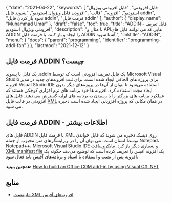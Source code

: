 {
  "date": "2021-04-22",
  "keywords": [
"فایل افزودنی",
"فایل افزودنی ویژوال استودیو",
"افزونه",
"قالب",
"افزودن فایل ویژوال استودیو",
"پسوند فایل addin",
"نحوه باز کردن فایل addin",
"فرمت فایل addin"
],
  "author": {
    "display_name": "Muhammad Umar"
},
  "draft": "false",
  "toc": true,
  "title": "ADDIN - فایل تعریف افزودنی ویژوال استودیو",
  "description": "با مثال و APIهایی که می توانند فایل های ADDIN را ایجاد و باز کنند، با فرمت فایل ADDIN آشنا شوید.",
  "linktitle": "ADDIN",
  "menu": {
    "docs": {
      "parent": "programming",
      "identifier": "programming-addi-fan"
}
},
  "lastmod": "2021-12-12"
}

## فرمت فایل ADDIN چیست؟

یک فایل با پسوند .addin یک فایل تعریف افزودنی است که توسط Microsoft Visual Studio برای پروژه های الحاقی ایجاد شده است. برای ثبت افزونه‌های جدید در مدیر افزونه Visual Studio IDE استفاده می‌شود تا بتوان از آن‌ها در پروژه‌های دیگر بدون ایجاد مجدد استفاده کرد. افزونه ها خود برنامه های نرم افزاری کوچکی هستند که عملکرد برنامه های بزرگتر را با رسیدن به برنامه های اولیه گسترش می دهند. فایل های افزودنی در قالب فایل [XML](/web/xml/) در همان مکانی که پروژه افزودنی ایجاد شده است ذخیره می شود.

## فرمت فایل ADDIN - اطلاعات بیشتر

فایل های ADDIN با فرمت فایل XML روی دیسک ذخیره می شوند که قابل خواندن توسط انسان است. می توان آن را در ویرایشگرهای متن محبوب از جمله Notepad، Notepad++، Microsoft Visual Studio IDE و بسیاری دیگر باز کرد. مایکروسافت [XML manifest file](https://learn.microsoft.com/en-us/office/dev/add-ins/develop/add-in-manifests?tabs=tabid-1) یک افزونه آفیس را تعریف کرده است که توضیح می‌دهد چگونه یک افزونه پس از نصب و استفاده با اسناد و برنامه‌های آفیس باید فعال شود.

**همچنین ببینید:** [How to build an Office COM add-in by using Visual C# .NET](https://learn.microsoft.com/en-us/previous-versions/office/troubleshoot/office-developer/office-com-add-in-using-visual-c)

## منابع

 * [مانیفست XML افزونه‌های آفیس](https://learn.microsoft.com/en-us/office/dev/add-ins/develop/add-in-manifests?tabs=tabid-1)

